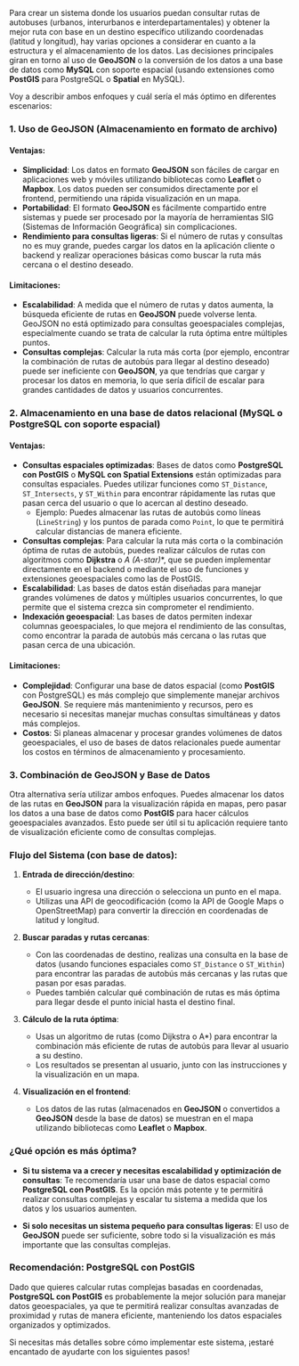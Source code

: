 Para crear un sistema donde los usuarios puedan consultar rutas de autobuses (urbanos, interurbanos e interdepartamentales) y obtener la mejor ruta con base en un destino específico utilizando coordenadas (latitud y longitud), hay varias opciones a considerar en cuanto a la estructura y el almacenamiento de los datos. Las decisiones principales giran en torno al uso de **GeoJSON** o la conversión de los datos a una base de datos como **MySQL** con soporte espacial (usando extensiones como **PostGIS** para PostgreSQL o **Spatial** en MySQL).

Voy a describir ambos enfoques y cuál sería el más óptimo en diferentes escenarios:

### 1. **Uso de GeoJSON** (Almacenamiento en formato de archivo)

#### Ventajas:
- **Simplicidad**: Los datos en formato **GeoJSON** son fáciles de cargar en aplicaciones web y móviles utilizando bibliotecas como **Leaflet** o **Mapbox**. Los datos pueden ser consumidos directamente por el frontend, permitiendo una rápida visualización en un mapa.
- **Portabilidad**: El formato **GeoJSON** es fácilmente compartido entre sistemas y puede ser procesado por la mayoría de herramientas SIG (Sistemas de Información Geográfica) sin complicaciones.
- **Rendimiento para consultas ligeras**: Si el número de rutas y consultas no es muy grande, puedes cargar los datos en la aplicación cliente o backend y realizar operaciones básicas como buscar la ruta más cercana o el destino deseado.

#### Limitaciones:
- **Escalabilidad**: A medida que el número de rutas y datos aumenta, la búsqueda eficiente de rutas en **GeoJSON** puede volverse lenta. GeoJSON no está optimizado para consultas geoespaciales complejas, especialmente cuando se trata de calcular la ruta óptima entre múltiples puntos.
- **Consultas complejas**: Calcular la ruta más corta (por ejemplo, encontrar la combinación de rutas de autobús para llegar al destino deseado) puede ser ineficiente con **GeoJSON**, ya que tendrías que cargar y procesar los datos en memoria, lo que sería difícil de escalar para grandes cantidades de datos y usuarios concurrentes.

### 2. **Almacenamiento en una base de datos relacional (MySQL o PostgreSQL con soporte espacial)**

#### Ventajas:
- **Consultas espaciales optimizadas**: Bases de datos como **PostgreSQL con PostGIS** o **MySQL con Spatial Extensions** están optimizadas para consultas espaciales. Puedes utilizar funciones como `ST_Distance`, `ST_Intersects`, y `ST_Within` para encontrar rápidamente las rutas que pasan cerca del usuario o que lo acercan al destino deseado.
  - Ejemplo: Puedes almacenar las rutas de autobús como líneas (`LineString`) y los puntos de parada como `Point`, lo que te permitirá calcular distancias de manera eficiente.
- **Consultas complejas**: Para calcular la ruta más corta o la combinación óptima de rutas de autobús, puedes realizar cálculos de rutas con algoritmos como **Dijkstra** o **A* (A-star)**, que se pueden implementar directamente en el backend o mediante el uso de funciones y extensiones geoespaciales como las de PostGIS.
- **Escalabilidad**: Las bases de datos están diseñadas para manejar grandes volúmenes de datos y múltiples usuarios concurrentes, lo que permite que el sistema crezca sin comprometer el rendimiento.
- **Indexación geoespacial**: Las bases de datos permiten indexar columnas geoespaciales, lo que mejora el rendimiento de las consultas, como encontrar la parada de autobús más cercana o las rutas que pasan cerca de una ubicación.

#### Limitaciones:
- **Complejidad**: Configurar una base de datos espacial (como **PostGIS** con PostgreSQL) es más complejo que simplemente manejar archivos **GeoJSON**. Se requiere más mantenimiento y recursos, pero es necesario si necesitas manejar muchas consultas simultáneas y datos más complejos.
- **Costos**: Si planeas almacenar y procesar grandes volúmenes de datos geoespaciales, el uso de bases de datos relacionales puede aumentar los costos en términos de almacenamiento y procesamiento.

### 3. **Combinación de GeoJSON y Base de Datos**

Otra alternativa sería utilizar ambos enfoques. Puedes almacenar los datos de las rutas en **GeoJSON** para la visualización rápida en mapas, pero pasar los datos a una base de datos como **PostGIS** para hacer cálculos geoespaciales avanzados. Esto puede ser útil si tu aplicación requiere tanto de visualización eficiente como de consultas complejas.

### Flujo del Sistema (con base de datos):

1. **Entrada de dirección/destino**:
   - El usuario ingresa una dirección o selecciona un punto en el mapa.
   - Utilizas una API de geocodificación (como la API de Google Maps o OpenStreetMap) para convertir la dirección en coordenadas de latitud y longitud.

2. **Buscar paradas y rutas cercanas**:
   - Con las coordenadas de destino, realizas una consulta en la base de datos (usando funciones espaciales como `ST_Distance` o `ST_Within`) para encontrar las paradas de autobús más cercanas y las rutas que pasan por esas paradas.
   - Puedes también calcular qué combinación de rutas es más óptima para llegar desde el punto inicial hasta el destino final.

3. **Cálculo de la ruta óptima**:
   - Usas un algoritmo de rutas (como Dijkstra o A*) para encontrar la combinación más eficiente de rutas de autobús para llevar al usuario a su destino.
   - Los resultados se presentan al usuario, junto con las instrucciones y la visualización en un mapa.

4. **Visualización en el frontend**:
   - Los datos de las rutas (almacenados en **GeoJSON** o convertidos a **GeoJSON** desde la base de datos) se muestran en el mapa utilizando bibliotecas como **Leaflet** o **Mapbox**.

### ¿Qué opción es más óptima?

- **Si tu sistema va a crecer y necesitas escalabilidad y optimización de consultas**: Te recomendaría usar una base de datos espacial como **PostgreSQL con PostGIS**. Es la opción más potente y te permitirá realizar consultas complejas y escalar tu sistema a medida que los datos y los usuarios aumenten.
  
- **Si solo necesitas un sistema pequeño para consultas ligeras**: El uso de **GeoJSON** puede ser suficiente, sobre todo si la visualización es más importante que las consultas complejas.

### Recomendación: **PostgreSQL con PostGIS**
Dado que quieres calcular rutas complejas basadas en coordenadas, **PostgreSQL con PostGIS** es probablemente la mejor solución para manejar datos geoespaciales, ya que te permitirá realizar consultas avanzadas de proximidad y rutas de manera eficiente, manteniendo los datos espaciales organizados y optimizados.

Si necesitas más detalles sobre cómo implementar este sistema, ¡estaré encantado de ayudarte con los siguientes pasos!